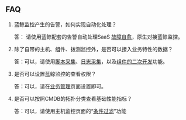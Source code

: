 ##  FAQ

1. 蓝鲸监控产生的告警，如何实现自动化处理？

    答： 请使用蓝鲸配套的告警自动处理SaaS [故障自愈](http://docs.bk.tencent.com/product_white_paper/fta/)，原生对接蓝鲸监控。

2. 除了自带的主机、组件、拨测监控外，是否可以接入业务特性的数据？

    答：可以，请使用[脚本采集](Shell_Scripts_Collection.md)、[日志采集](Custom_Monitor_Collection.md)，以及[组件的二次开发](Write_Component.md)功能。

3. 是否可以设置蓝鲸监控的查看权限？

    答：可以，请在[业务管理](Authority_Management.md)页面设置即可。

4. 是否可以按照CMDB的拓扑分类查看基础性能指标？

    答：可以，请使用主机监控页面的“[条件过滤](Host_Monitor_Visualization.md)”功能
